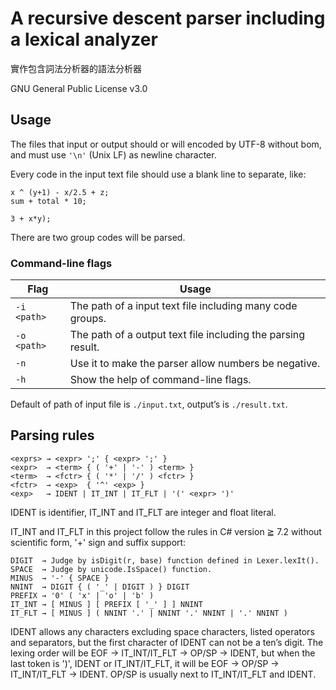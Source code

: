 # A recursive descent parser including a lexical analyzer
實作包含詞法分析器的語法分析器

GNU General Public License v3.0

## Usage
The files that input or output should or will encoded by UTF-8 without bom,
and must use `'\n'` (Unix LF) as newline character.

Every code in the input text file should use a blank line to separate, like:
```
x ^ (y+1) - x/2.5 + z;
sum + total * 10;

3 + x*y);
```
There are two group codes will be parsed.

### Command-line flags

| Flag | Usage |
| - | - |
| `-i <path>` | The path of a input text file including many code groups. |
| `-o <path>` | The path of a output text file including the parsing result. |
| `-n` | Use it to make the parser allow numbers be negative. |
| `-h` | Show the help of command-line flags. |

Default of path of input file is `./input.txt`, output’s is `./result.txt`.

## Parsing rules
```
<exprs> → <expr> ';' { <expr> ';' }
<expr>  → <term> { ( '+' | '-' ) <term> }
<term>  → <fctr> { ( '*' | '/' ) <fctr> }
<fctr>  → <exp>  { '^' <exp> }
<exp>   → IDENT | IT_INT | IT_FLT | '(' <expr> ')'
```
IDENT is identifier, IT_INT and IT_FLT are integer and float literal.

IT_INT and IT_FLT in this project follow the rules in C# version ≧ 7.2 
without scientific form, '+' sign and suffix support:
```
DIGIT  → Judge by isDigit(r, base) function defined in Lexer.lexIt().
SPACE  → Judge by unicode.IsSpace() function.
MINUS  → '-' { SPACE }
NNINT  → DIGIT { ( '_' | DIGIT ) } DIGIT
PREFIX → '0' ( 'x' | 'o' | 'b' )
IT_INT → [ MINUS ] [ PREFIX [ '_' ] ] NNINT
IT_FLT → [ MINUS ] ( NNINT '.' | NNINT '.' NNINT | '.' NNINT )
```

IDENT allows any characters excluding space characters, listed operators
and separators, but the first character of IDENT can not be a ten’s
digit. The lexing order will be EOF → IT_INT/IT_FLT → OP/SP → IDENT, but
when the last token is ')', IDENT or IT_INT/IT_FLT, it will be EOF → OP/SP
→ IT_INT/IT_FLT → IDENT. OP/SP is usually next to IT_INT/IT_FLT and IDENT.
